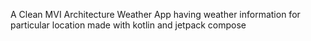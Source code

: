 A Clean MVI Architecture Weather App having weather information for particular location made with kotlin and jetpack compose
